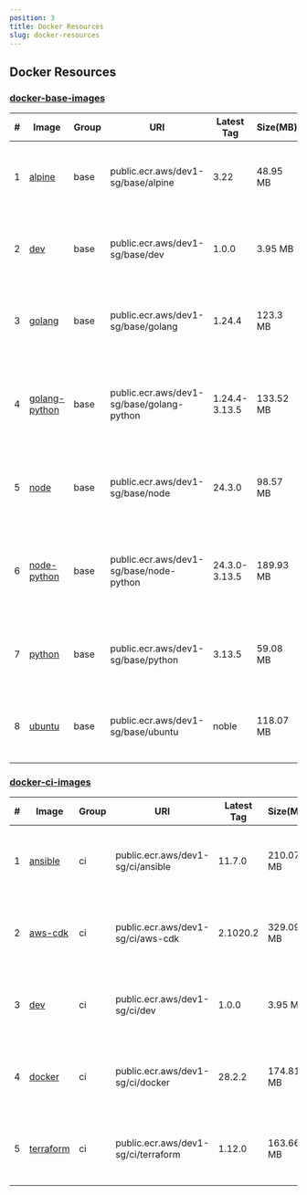 ```yaml
---
position: 3
title: Docker Resources
slug: docker-resources
---
```


## Docker Resources


### [docker-base-images](https://github.com/dev1-sg/docker-base-images)


|#|Image|Group|URI|Latest Tag|Size(MB)|SHA256|Source|Last Push|
|---|---|---|---|---|---|---|---|---|
|1|[alpine](https://gallery.ecr.aws/dev1-sg/base/alpine)|base|public.ecr.aws/dev1-sg/base/alpine|3.22|48.95 MB|sha256:87f6da34ed52b2ac66eebcdaa3f9e2a92ebb18bf645d42147ac880e18d445c8c|[https://github.com/dev1-sg/docker-base-images/tree/main/src/alpine](https://github.com/dev1-sg/docker-base-images/tree/main/src/alpine)|2025-07-03T11:45:12+08:00|
|2|[dev](https://gallery.ecr.aws/dev1-sg/base/dev)|base|public.ecr.aws/dev1-sg/base/dev|1.0.0|3.95 MB|sha256:0dd193696bd91f50fc4f5c1db479f5095132832f1230372b32660d761329c37d|[https://github.com/dev1-sg/docker-base-images/tree/main/src/dev](https://github.com/dev1-sg/docker-base-images/tree/main/src/dev)|2025-07-03T11:45:17+08:00|
|3|[golang](https://gallery.ecr.aws/dev1-sg/base/golang)|base|public.ecr.aws/dev1-sg/base/golang|1.24.4|123.3 MB|sha256:d3c77d70f717cdedd41b7e956227fcfd504aa28902901a958853453ccb7889c5|[https://github.com/dev1-sg/docker-base-images/tree/main/src/golang](https://github.com/dev1-sg/docker-base-images/tree/main/src/golang)|2025-07-03T11:45:40+08:00|
|4|[golang-python](https://gallery.ecr.aws/dev1-sg/base/golang-python)|base|public.ecr.aws/dev1-sg/base/golang-python|1.24.4-3.13.5|133.52 MB|sha256:9f7c3451882bfd0efb8376dfdbd0ae8cc82594bae899c0ed4b55862f725f6935|[https://github.com/dev1-sg/docker-base-images/tree/main/src/golang-python](https://github.com/dev1-sg/docker-base-images/tree/main/src/golang-python)|2025-07-03T11:46:03+08:00|
|5|[node](https://gallery.ecr.aws/dev1-sg/base/node)|base|public.ecr.aws/dev1-sg/base/node|24.3.0|98.57 MB|sha256:8c501c9e61efeb02480c79268e1d6df7e63348c7be09f9ee34e572d9bf4a9028|[https://github.com/dev1-sg/docker-base-images/tree/main/src/node](https://github.com/dev1-sg/docker-base-images/tree/main/src/node)|2025-07-03T11:45:20+08:00|
|6|[node-python](https://gallery.ecr.aws/dev1-sg/base/node-python)|base|public.ecr.aws/dev1-sg/base/node-python|24.3.0-3.13.5|189.93 MB|sha256:2ccf2cc9ecb17c84411c3e4916c57ea4991a53b4d6c0d14a0a6cfe3e3130486f|[https://github.com/dev1-sg/docker-base-images/tree/main/src/node-python](https://github.com/dev1-sg/docker-base-images/tree/main/src/node-python)|2025-07-03T11:46:12+08:00|
|7|[python](https://gallery.ecr.aws/dev1-sg/base/python)|base|public.ecr.aws/dev1-sg/base/python|3.13.5|59.08 MB|sha256:f4013c5b95c8d94552414c8ca402591460b9cb27a3098d21bfe4b6a528632160|[https://github.com/dev1-sg/docker-base-images/tree/main/src/python](https://github.com/dev1-sg/docker-base-images/tree/main/src/python)|2025-07-03T11:45:18+08:00|
|8|[ubuntu](https://gallery.ecr.aws/dev1-sg/base/ubuntu)|base|public.ecr.aws/dev1-sg/base/ubuntu|noble|118.07 MB|sha256:91d33a759352bf79b5f4664750b23d5924d641bfaa4022d55fa504462b57e949|[https://github.com/dev1-sg/docker-base-images/tree/main/src/ubuntu](https://github.com/dev1-sg/docker-base-images/tree/main/src/ubuntu)|2025-07-03T11:48:58+08:00|
### [docker-ci-images](https://github.com/dev1-sg/docker-ci-images)


|#|Image|Group|URI|Latest Tag|Size(MB)|SHA256|Source|Last Push|
|---|---|---|---|---|---|---|---|---|
|1|[ansible](https://gallery.ecr.aws/dev1-sg/ci/ansible)|ci|public.ecr.aws/dev1-sg/ci/ansible|11.7.0|210.07 MB|sha256:7e339d1789c154a418f091f8cc7ffd7a46e8704887f93f37168cab3296edd7f4|[https://github.com/dev1-sg/docker-ci-images/tree/main/src/ansible](https://github.com/dev1-sg/docker-ci-images/tree/main/src/ansible)|2025-07-03T12:27:07+08:00|
|2|[aws-cdk](https://gallery.ecr.aws/dev1-sg/ci/aws-cdk)|ci|public.ecr.aws/dev1-sg/ci/aws-cdk|2.1020.2|329.09 MB|sha256:d1c19475ae792ca129f8cfec36bf0cc21c7f54320ac3586d6c77e3387bbbfe07|[https://github.com/dev1-sg/docker-ci-images/tree/main/src/aws-cdk](https://github.com/dev1-sg/docker-ci-images/tree/main/src/aws-cdk)|2025-07-07T10:25:24+08:00|
|3|[dev](https://gallery.ecr.aws/dev1-sg/ci/dev)|ci|public.ecr.aws/dev1-sg/ci/dev|1.0.0|3.95 MB|sha256:eaa54d5d264b6dde88ba948000df130c7ea1728705a44feb8fb2d91693fd9916|[https://github.com/dev1-sg/docker-ci-images/tree/main/src/dev](https://github.com/dev1-sg/docker-ci-images/tree/main/src/dev)|2025-07-03T12:21:08+08:00|
|4|[docker](https://gallery.ecr.aws/dev1-sg/ci/docker)|ci|public.ecr.aws/dev1-sg/ci/docker|28.2.2|174.81 MB|sha256:226dd8b59027437395465651125a453aae39fbb9f54823586df25803a1885eef|[https://github.com/dev1-sg/docker-ci-images/tree/main/src/docker](https://github.com/dev1-sg/docker-ci-images/tree/main/src/docker)|2025-07-03T12:21:32+08:00|
|5|[terraform](https://gallery.ecr.aws/dev1-sg/ci/terraform)|ci|public.ecr.aws/dev1-sg/ci/terraform|1.12.0|163.66 MB|sha256:3029c5d47bf878efe6c90037a72c2718e7a371ce602c25d93d7fad3ddea4e7e2|[https://github.com/dev1-sg/docker-ci-images/tree/main/src/terraform](https://github.com/dev1-sg/docker-ci-images/tree/main/src/terraform)|2025-07-03T12:21:24+08:00|

